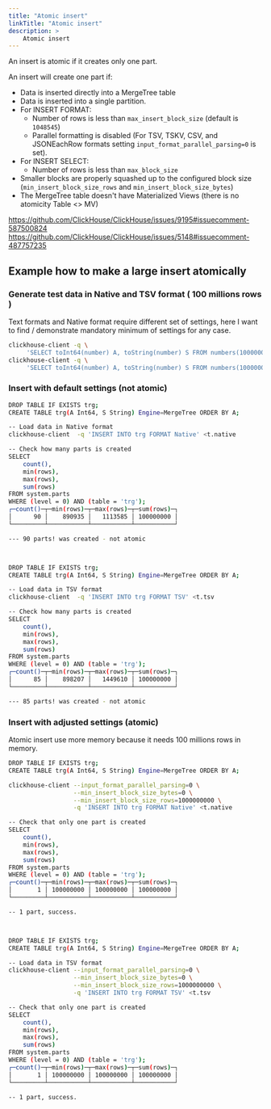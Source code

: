 ```yaml
---
title: "Atomic insert"
linkTitle: "Atomic insert"
description: >
    Atomic insert
---
```

An insert is atomic if it creates only one part.

An insert will create one part if:

* Data is inserted directly into a MergeTree table
* Data is inserted into a single partition.
* For INSERT FORMAT:
    * Number of rows is less than `max_insert_block_size` (default is `1048545`) 
    * Parallel formatting is disabled (For TSV, TSKV, CSV, and JSONEachRow formats setting `input_format_parallel_parsing=0` is set).
* For INSERT SELECT:
    * Number of rows is less than `max_block_size`
* Smaller blocks are properly squashed up to the configured block size (`min_insert_block_size_rows` and `min_insert_block_size_bytes`)
* The MergeTree table doesn't have Materialized Views (there is no atomicity Table <> MV)

https://github.com/ClickHouse/ClickHouse/issues/9195#issuecomment-587500824
https://github.com/ClickHouse/ClickHouse/issues/5148#issuecomment-487757235

## Example how to make a large insert atomically

### Generate test data in Native and TSV format ( 100 millions rows )

Text formats and Native format require different set of settings, here I want to find / demonstrate mandatory minimum of settings for any case.

```bash
clickhouse-client -q \
     'SELECT toInt64(number) A, toString(number) S FROM numbers(100000000) FORMAT Native' > t.native
clickhouse-client -q \
     'SELECT toInt64(number) A, toString(number) S FROM numbers(100000000) FORMAT TSV' > t.tsv
```

### Insert with default settings (not atomic)

```bash
DROP TABLE IF EXISTS trg;
CREATE TABLE trg(A Int64, S String) Engine=MergeTree ORDER BY A;

-- Load data in Native format
clickhouse-client  -q 'INSERT INTO trg FORMAT Native' <t.native

-- Check how many parts is created
SELECT 
    count(),
    min(rows),
    max(rows),
    sum(rows)
FROM system.parts
WHERE (level = 0) AND (table = 'trg');
┌─count()─┬─min(rows)─┬─max(rows)─┬─sum(rows)─┐
│      90 │    890935 │   1113585 │ 100000000 │
└─────────┴───────────┴───────────┴───────────┘

--- 90 parts! was created - not atomic



DROP TABLE IF EXISTS trg;
CREATE TABLE trg(A Int64, S String) Engine=MergeTree ORDER BY A;

-- Load data in TSV format
clickhouse-client  -q 'INSERT INTO trg FORMAT TSV' <t.tsv

-- Check how many parts is created
SELECT 
    count(),
    min(rows),
    max(rows),
    sum(rows)
FROM system.parts
WHERE (level = 0) AND (table = 'trg');
┌─count()─┬─min(rows)─┬─max(rows)─┬─sum(rows)─┐
│      85 │    898207 │   1449610 │ 100000000 │
└─────────┴───────────┴───────────┴───────────┘

--- 85 parts! was created - not atomic
```

### Insert with adjusted settings (atomic)

Atomic insert use more memory because it needs 100 millions rows in memory.

```bash
DROP TABLE IF EXISTS trg;
CREATE TABLE trg(A Int64, S String) Engine=MergeTree ORDER BY A;

clickhouse-client --input_format_parallel_parsing=0 \
                  --min_insert_block_size_bytes=0 \
                  --min_insert_block_size_rows=1000000000 \
                  -q 'INSERT INTO trg FORMAT Native' <t.native

-- Check that only one part is created
SELECT
    count(),
    min(rows),
    max(rows),
    sum(rows)
FROM system.parts
WHERE (level = 0) AND (table = 'trg');
┌─count()─┬─min(rows)─┬─max(rows)─┬─sum(rows)─┐
│       1 │ 100000000 │ 100000000 │ 100000000 │
└─────────┴───────────┴───────────┴───────────┘

-- 1 part, success.



DROP TABLE IF EXISTS trg;
CREATE TABLE trg(A Int64, S String) Engine=MergeTree ORDER BY A;

-- Load data in TSV format
clickhouse-client --input_format_parallel_parsing=0 \
                  --min_insert_block_size_bytes=0 \
                  --min_insert_block_size_rows=1000000000 \
                  -q 'INSERT INTO trg FORMAT TSV' <t.tsv

-- Check that only one part is created
SELECT 
    count(),
    min(rows),
    max(rows),
    sum(rows)
FROM system.parts
WHERE (level = 0) AND (table = 'trg');
┌─count()─┬─min(rows)─┬─max(rows)─┬─sum(rows)─┐
│       1 │ 100000000 │ 100000000 │ 100000000 │
└─────────┴───────────┴───────────┴───────────┘

-- 1 part, success.
```
